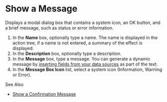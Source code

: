 # Show a Message

Displays a modal dialog box that contains a system icon, an OK button, and a brief message, such as status or error information.

1.  In the **Name** box, optionally type a name. The name is displayed in the action tree, if a name is not entered, a summary of the effect is displayed.
2.  In the **Description** box, optionally type a description.
3.  In the **Message** box, type a message. You can generate a dynamic message by [inserting fields from your data sources](../generate-dynamic-values-for-text-fields.md "Generate Dynamic Values for Text Fields") as part of the text.
4.  In the **Message Box Icon** list, select a system icon (Information, Warning or Error).

See Also

*   [Show a Confirmation Message](show-a-confirmation-message.md)